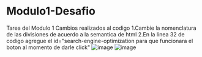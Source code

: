 # Modulo1-Desafio
Tarea del Modulo 1
Cambios realizados al codigo
1.Cambie la nomenclatura de las divisiones de acuerdo a la semantica de html
2.En la linea 32 de codigo agregue el id="search-engine-optimization para que funcionara el boton al momento de darle click"
![image](https://user-images.githubusercontent.com/111394587/190954373-6c795e98-5c40-49d7-8765-20516ca13cd2.png)
![image](https://user-images.githubusercontent.com/111394587/190954402-c1b2a0dd-f6d5-4eec-a725-94afee352b85.png)
